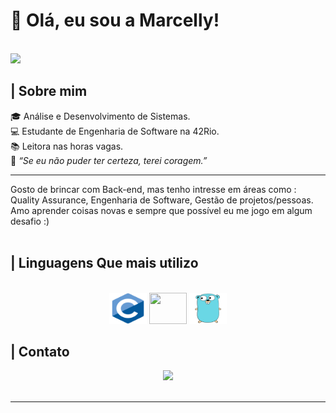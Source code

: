 # 🩵 Olá, eu sou a Marcelly!
<br>

<img height="170" src="https://camo.githubusercontent.com/5735f42e019588c1464747f6f523bb68dc23f196479aa01ec1ceb669cdf1bb91/68747470733a2f2f696b2e696d6167656b69742e696f2f746563686965736e65682f68695f4f3373394267706c442e676966" >

## | Sobre mim

  🎓 Análise e Desenvolvimento de Sistemas.<br>
  💻 Estudante de Engenharia de Software na 42Rio.<br>
  📚 Leitora nas horas vagas.<br>
  💭 <em>“Se eu não puder ter certeza, terei coragem.”</em><br>
  <hr>
  Gosto de brincar com Back-end, mas tenho intresse em áreas como : <br>
  Quality Assurance, Engenharia de Software, Gestão de projetos/pessoas.<br>
  Amo aprender coisas novas e sempre que possível eu me jogo em algum desafio :) <br>

<br>
  
## | Linguagens Que mais utilizo

<br>

<div align="center">
<a href="#" target="_blank"><img height="50" width="60" src="https://github.com/devicons/devicon/blob/master/icons/c/c-original.svg" /></a>
<a href="#" target="_blank"><img height="50" width="60" src="https://cdn.jsdelivr.net/gh/devicons/devicon/icons/java/java-original.svg" /></a>
<a href="#" target="_blank"><img height="50" width="60" src="https://raw.githubusercontent.com/devicons/devicon/ca28c779441053191ff11710fe24a9e6c23690d6/icons/go/go-original.svg" /></a>
<!-- <a href="#" target="_blank"><img height="50" width="60" src="" /></a> -->

</div>


## | Contato

<div align="center">
  <a href="https://www.linkedin.com/in/marcelly-gomes-24bbb8245/" target="_blank"><img src="https://img.shields.io/badge/-LinkedIn-%230077B5?style=for-the-badge&logo=linkedin&logoColor=white" target="_blank"></a> 
<br><br>
 
<hr>

